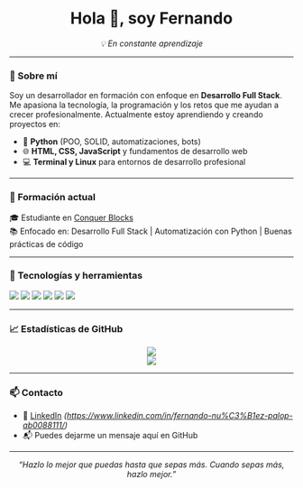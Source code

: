<h1 align="center">Hola 👋, soy Fernando</h1>

<p align="center"><i>💡 En constante aprendizaje</i></p>

---

### 🚀 Sobre mí

Soy un desarrollador en formación con enfoque en **Desarrollo Full Stack**. Me apasiona la tecnología, la programación y los retos que me ayudan a crecer profesionalmente. Actualmente estoy aprendiendo y creando proyectos en:

- 🐍 **Python** (POO, SOLID, automatizaciones, bots)
- 🌐 **HTML, CSS, JavaScript** y fundamentos de desarrollo web
- 💻 **Terminal y Linux** para entornos de desarrollo profesional

---

### 🧠 Formación actual

🎓 Estudiante en [Conquer Blocks](https://conquerblocks.com/)  
📚 Enfocado en: Desarrollo Full Stack | Automatización con Python | Buenas prácticas de código

---

### 🔧 Tecnologías y herramientas

<p align="left">
  <img src="https://img.shields.io/badge/Python-3670A0?style=for-the-badge&logo=python&logoColor=ffdd54" />
  <img src="https://img.shields.io/badge/HTML5-e34c26?style=for-the-badge&logo=html5&logoColor=white" />
  <img src="https://img.shields.io/badge/CSS3-264de4?style=for-the-badge&logo=css3&logoColor=white" />
  <img src="https://img.shields.io/badge/JavaScript-f7df1e?style=for-the-badge&logo=javascript&logoColor=black" />
  <img src="https://img.shields.io/badge/Linux-000000?style=for-the-badge&logo=linux&logoColor=white" />
  <img src="https://img.shields.io/badge/Terminal-000000?style=for-the-badge&logo=gnubash&logoColor=white" />
</p>

---

### 📈 Estadísticas de GitHub

<p align="center">
  <img src="https://github-readme-stats.vercel.app/api?username=FernandoFullStack98&show_icons=true&theme=tokyonight" />
  <br />
  <img src="https://github-readme-stats.vercel.app/api/top-langs/?username=FernandoFullStack98&layout=compact&theme=tokyonight" />
</p>

---

### 📫 Contacto

- 💼 [LinkedIn](https://www.linkedin.com) *(https://www.linkedin.com/in/fernando-nu%C3%B1ez-palop-ab0088111/)*
- 📬 Puedes dejarme un mensaje aquí en GitHub

---

<p align="center"><i>“Hazlo lo mejor que puedas hasta que sepas más. Cuando sepas más, hazlo mejor.”</i></p>
